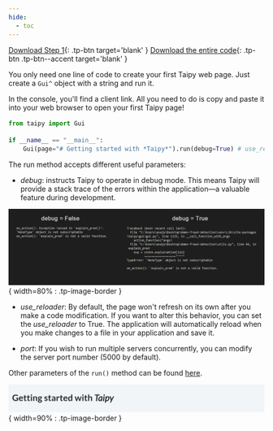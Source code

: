 ```yaml
---
hide:
  - toc
---
```

[Download Step 1](./../src/step_01.zip){: .tp-btn target='blank' }
[Download the entire code](./../src/src.zip){: .tp-btn .tp-btn--accent target='blank' }


You only need one line of code to create your first Taipy web page. Just create a `Gui^`
object with a string and run it.

In the console, you'll find a client link. All you need to do is copy and paste it into
your web browser to open your first Taipy page!


```python
from taipy import Gui

if __name__ == "__main__":
    Gui(page="# Getting started with *Taipy*").run(debug=True) # use_reloader=True
```

The run method accepts different useful parameters:

- _debug_: instructs Taipy to operate in debug mode. This means Taipy will provide a
stack trace of the errors within the application—a valuable feature during
development.

![Debug mode](images/debug_mode.png){ width=80% : .tp-image-border }

- _use_reloader_: By default, the page won't refresh on its own after you make a code
modification. If you want to alter this behavior, you can set the *use_reloader* to
True. The application will automatically reload when you make changes to a file in
your application and save it.

- _port_: If you wish to run multiple servers concurrently, you can modify the server
port number (5000 by default).

Other parameters of the `run()` method can be found
[here](../../../../userman/configuration/gui-config.md#configuring-the-gui-instance).

![First Web Page](images/result.png){ width=90% : .tp-image-border }
